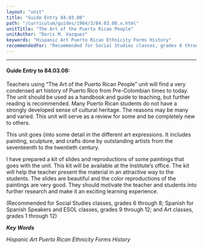 ```yaml
---
layout: "unit"
title: "Guide Entry 84.03.08"
path: "/curriculum/guides/1984/3/84.03.08.x.html"
unitTitle: "The Art of the Puerto Rican People"
unitAuthor: "Doris M. Vazquez"
keywords: "Hispanic Art Puerto Rican Ethnicity Forms History"
recommendedFor: "Recommended for Social Studies classes, grades 6 through 8; Spanish for Spanish Speakers and ESOL classes, grades 9 through 12; and Art classes, grades 1 through 12"
---
```

<body>
<hr/>
 <h4>
  Guide Entry to 84.03.08:
 </h4>
 Teachers using “The Art of the Puerto Rican People” unit will find a very condensed art history of Puerto Rico from Pre-Colombian times to today.  The unit should be used as a handbook and guide to teaching, but further reading is recommended.  Many Puerto Rican students do not have a strongly developed sense of cultural heritage.  The reasons may be many and varied.  This unit will serve as a review for some and be completely new to others.
 <p>
  This unit goes {into some detail in the different art expressions.  It includes painting, sculpture, and crafts done by outstanding artists from the seventeenth to the twentieth century.
 </p>
 <p>
  I have prepared a kit of slides and reproductions of some paintings that goes with the unit.  This kit will be available at the Institute’s office.  The kit will help the teacher present the material in an attractive way to the students.  The slides are beautiful and the color reproductions of the paintings are very good. They should motivate the teacher and students into further research and make it an exciting learning experience.
 </p>
 <p>
  (Recommended for Social Studies classes, grades 6 through 8; Spanish for Spanish Speakers and ESOL classes, grades 9 through 12; and Art classes, grades 1 through 12)
 </p>
<p>
  <b>
   <i>
    Key Words
   </i>
  </b>
  <br/>
 </p>
 <p>
  <i>
   Hispanic Art Puerto Rican Ethnicity Forms History
  </i>
 </p>

</body>